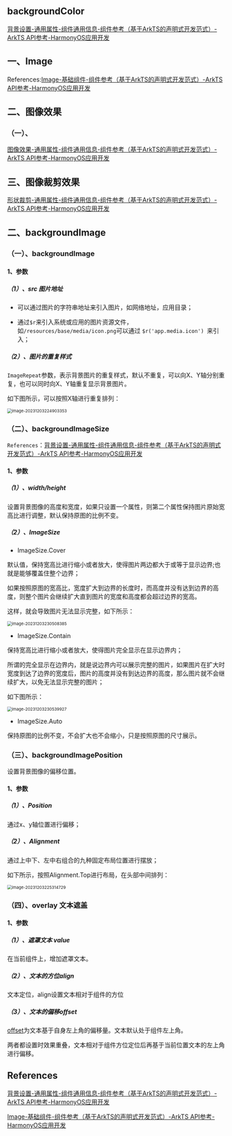 

## backgroundColor

[背景设置-通用属性-组件通用信息-组件参考（基于ArkTS的声明式开发范式）-ArkTS API参考-HarmonyOS应用开发](https://developer.harmonyos.com/cn/docs/documentation/doc-references-V3/ts-universal-attributes-background-0000001477981165-V3)





## 一、Image

References:[Image-基础组件-组件参考（基于ArkTS的声明式开发范式）-ArkTS API参考-HarmonyOS应用开发](https://developer.harmonyos.com/cn/docs/documentation/doc-references-V3/ts-basic-components-image-0000001428061728-V3#ZH-CN_TOPIC_0000001574248657__图片加载)





## 二、图像效果

### （一）、

[图像效果-通用属性-组件通用信息-组件参考（基于ArkTS的声明式开发范式）-ArkTS API参考-HarmonyOS应用开发](https://developer.harmonyos.com/cn/docs/documentation/doc-references-V3/ts-universal-attributes-image-effect-0000001478061673-V3)





## 三、图像裁剪效果



[形状裁剪-通用属性-组件通用信息-组件参考（基于ArkTS的声明式开发范式）-ArkTS API参考-HarmonyOS应用开发](https://developer.harmonyos.com/cn/docs/documentation/doc-references-V3/ts-universal-attributes-sharp-clipping-0000001477981173-V3)





## 二、backgroundImage

### （一）、backgroundImage

#### 1、参数

##### （1）、src 图片地址

- 可以通过图片的字符串地址来引入图片，如网络地址，应用目录；

- 通过`$r`来引入系统或应用的图片资源文件，如`/resources/base/media/icon.png`可以通过 `$r('app.media.icon') `来引入；



##### （2）、图片的重复样式

`ImageRepeat`参数，表示背景图片的重复样式，默认不重复，可以向X、Y轴分别重复，也可以同时向X、Y轴重复显示背景图片。



如下图所示，可以按照X轴进行重复排列：

<img src="D:\HarmonyOS\workSpace\Doc\HarmonyOS_Knowledge\组件的图片背景属性.assets\image-20231203224903353.png" alt="image-20231203224903353" style="zoom:67%;" />

### （二）、backgroundImageSize

`References`：[背景设置-通用属性-组件通用信息-组件参考（基于ArkTS的声明式开发范式）-ArkTS API参考-HarmonyOS应用开发](https://developer.harmonyos.com/cn/docs/documentation/doc-references-V3/ts-universal-attributes-background-0000001477981165-V3)

#### 1、参数

##### （1）、width/height

设置背景图像的高度和宽度，如果只设置一个属性，则第二个属性保持图片原始宽高比进行调整，默认保持原图的比例不变。



##### （2）、ImageSize

- ImageSize.Cover

默认值，保持宽高比进行缩小或者放大，使得图片两边都大于或等于显示边界;也就是能够覆盖住整个边界；

如果按照原图的宽高比，宽度扩大到边界的长度时，而高度并没有达到边界的高度，则整个图片会继续扩大直到图片的宽度和高度都会超过边界的宽高。

这样，就会导致图片无法显示完整，如下所示：



<img src="D:\HarmonyOS\workSpace\Doc\HarmonyOS_Knowledge\组件的图片背景属性.assets\image-20231203230508385.png" alt="image-20231203230508385" style="zoom:67%;" />



- ImageSize.Contain

保持宽高比进行缩小或者放大，使得图片完全显示在显示边界内；

所谓的完全显示在边界内，就是说边界内可以展示完整的图片，如果图片在扩大时宽度到达了边界的宽度后，图片的高度并没有到达边界的高度，那么图片就不会继续扩大，以免无法显示完整的图片；

如下图所示：

<img src="D:\HarmonyOS\workSpace\Doc\HarmonyOS_Knowledge\组件的图片背景属性.assets\image-20231203230539927.png" alt="image-20231203230539927" style="zoom:67%;" />





- ImageSize.Auto

保持原图的比例不变，不会扩大也不会缩小，只是按照原图的尺寸展示。





### （三）、backgroundImagePosition

设置背景图像的偏移位置。

#### 1、参数

##### （1）、Position

通过x、y轴位置进行偏移；



##### （2）、Alignment

通过上中下、左中右组合的九种固定布局位置进行摆放；



如下所示，按照Alignment.Top进行布局，在头部中间排列：

<img src="D:\HarmonyOS\workSpace\Doc\HarmonyOS_Knowledge\组件的图片背景属性.assets\image-20231203225314729.png" alt="image-20231203225314729" style="zoom:67%;" />





### （四）、overlay 文本遮盖

#### 1、参数

##### （1）、遮罩文本 value

在当前组件上，增加遮罩文本。



##### （2）、文本的方位align

文本定位，align设置文本相对于组件的方位



##### （3）、文本的偏移offset

[offset](https://developer.harmonyos.com/cn/docs/documentation/doc-references-V3/ts-universal-attributes-location-0000001427584824-V3)为文本基于自身左上角的偏移量。文本默认处于组件左上角。

两者都设置时效果重叠，文本相对于组件方位定位后再基于当前位置文本的左上角进行偏移。



## References

[背景设置-通用属性-组件通用信息-组件参考（基于ArkTS的声明式开发范式）-ArkTS API参考-HarmonyOS应用开发](https://developer.harmonyos.com/cn/docs/documentation/doc-references-V3/ts-universal-attributes-background-0000001477981165-V3)

[Image-基础组件-组件参考（基于ArkTS的声明式开发范式）-ArkTS API参考-HarmonyOS应用开发](https://developer.harmonyos.com/cn/docs/documentation/doc-references-V3/ts-basic-components-image-0000001428061728-V3#ZH-CN_TOPIC_0000001574248657__图片加载)































